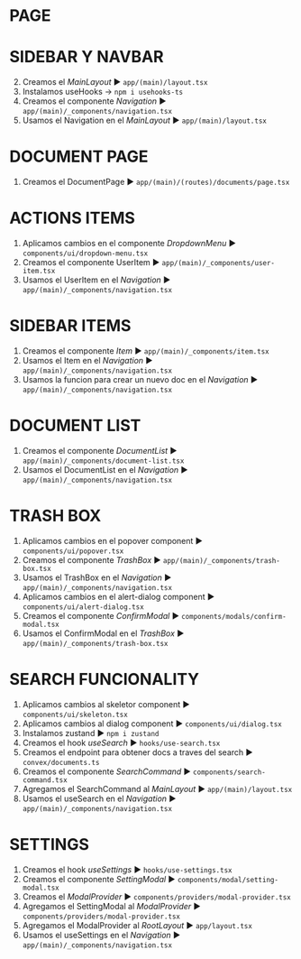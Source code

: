 # PAGE 
# SIDEBAR Y NAVBAR
2. Creamos el *MainLayout* ► `app/(main)/layout.tsx`
3. Instalamos useHooks → `npm i usehooks-ts`
4. Creamos el componente *Navigation* ► `app/(main)/_components/navigation.tsx`
5. Usamos el Navigation en el *MainLayout* ► `app/(main)/layout.tsx`

# DOCUMENT PAGE
1. Creamos el DocumentPage ► `app/(main)/(routes)/documents/page.tsx`

# ACTIONS ITEMS
1. Aplicamos cambios en el componente *DropdownMenu* ► `components/ui/dropdown-menu.tsx`
2. Creamos el componente UserItem ► `app/(main)/_components/user-item.tsx`
3. Usamos el UserItem en el *Navigation* ► `app/(main)/_components/navigation.tsx`

# SIDEBAR ITEMS
1. Creamos el componente *Item* ► `app/(main)/_components/item.tsx`
2. Usamos el Item en el *Navigation* ► `app/(main)/_components/navigation.tsx`
3. Usamos la funcion para crear un nuevo doc en el *Navigation* ► `app/(main)/_components/navigation.tsx`

# DOCUMENT LIST
1. Creamos el componente *DocumentList* ► `app/(main)/_components/document-list.tsx`
2. Usamos el DocumentList en el *Navigation* ► `app/(main)/_components/navigation.tsx`

# TRASH BOX
1. Aplicamos cambios en el popover component ► `components/ui/popover.tsx`
2. Creamos el componente *TrashBox* ► `app/(main)/_components/trash-box.tsx`
3. Usamos el TrashBox en el *Navigation* ► `app/(main)/_components/navigation.tsx`
4. Aplicamos cambios en el alert-dialog component ► `components/ui/alert-dialog.tsx`
5. Creamos el componente *ConfirmModal* ► `components/modals/confirm-modal.tsx`
6. Usamos el ConfirmModal en el *TrashBox* ► `app/(main)/_components/trash-box.tsx`

# SEARCH FUNCIONALITY
1. Aplicamos cambios al skeletor component ► `components/ui/skeleton.tsx`
2. Aplicamos cambios al dialog component ► `components/ui/dialog.tsx`
3. Instalamos zustand ► `npm i zustand`
4. Creamos el hook *useSearch* ► `hooks/use-search.tsx`
5. Creamos el endpoint para obtener docs a traves del search ► `convex/documents.ts`
6. Creamos el componente *SearchCommand* ► `components/search-command.tsx`
7. Agregamos el SearchCommand al *MainLayout* ► `app/(main)/layout.tsx`
8. Usamos el useSearch en el *Navigation* ► `app/(main)/_components/navigation.tsx`

# SETTINGS
1. Creamos el hook *useSettings* ► `hooks/use-settings.tsx`
2. Creamos el componente *SettingModal* ► `components/modal/setting-modal.tsx`
3. Creamos el *ModalProvider* ► `components/providers/modal-provider.tsx`
4. Agregamos el SettingModal al *ModalProvider* ► `components/providers/modal-provider.tsx`
5. Agregamos el ModalProvider al *RootLayout* ► `app/layout.tsx`
6. Usamos el useSettings en el *Navigation* ► `app/(main)/_components/navigation.tsx`
